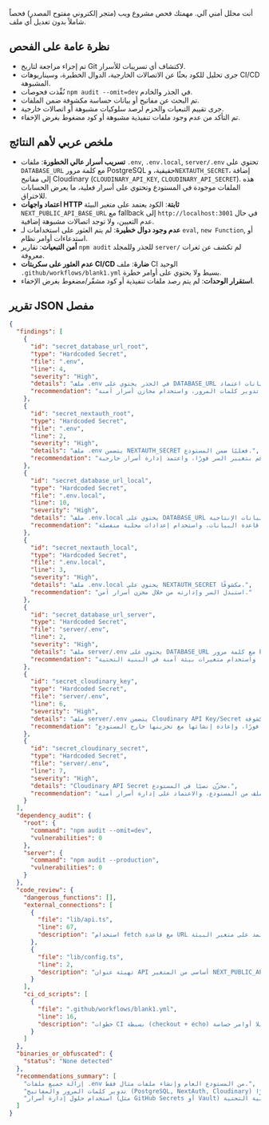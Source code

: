 أنت محلل أمني آلي. مهمتك فحص مشروع ويب (متجر إلكتروني مفتوح المصدر) فحصاً شاملاً بدون تعديل أي ملف.

## نظرة عامة على الفحص
- تم إجراء مراجعة لتاريخ Git لاكتشاف أي تسريبات للأسرار.
- جرى تحليل للكود بحثًا عن الاتصالات الخارجية، الدوال الخطيرة، وسيناريوهات CI/CD المشبوهة.
- نُفِّذت فحوصات `npm audit --omit=dev` في الجذر والخادم.
- تم البحث عن مفاتيح أو بيانات حساسة مكشوفة ضمن الملفات.
- جرى تقييم التبعيات والحزم لرصد سلوكيات مشبوهة أو اتصالات خارجية.
- تم التأكد من عدم وجود ملفات تنفيذية مشبوهة أو كود مضغوط بغرض الإخفاء.

## ملخص عربي لأهم النتائج
- **تسريب أسرار عالي الخطورة**: ملفات `.env`, `.env.local`, `server/.env` تحتوي على `DATABASE_URL` مع كلمة مرور PostgreSQL حقيقية، و`NEXTAUTH_SECRET`، إضافة إلى مفاتيح Cloudinary (`CLOUDINARY_API_KEY`, `CLOUDINARY_API_SECRET`). هذه الملفات موجودة في المستودع وتحتوي على أسرار فعلية، ما يعرض الحسابات للاختراق.
- **اعتماد واجهات HTTP ثابتة**: الكود يعتمد على متغير البيئة `NEXT_PUBLIC_API_BASE_URL` مع fallback إلى `http://localhost:3001` في حال عدم التعيين، ولا توجد اتصالات مشبوهة إضافية.
- **عدم وجود دوال خطيرة**: لم يتم العثور على استخدامات لـ `eval`, `new Function`, أو استدعاءات أوامر نظام.
- **أمن التبعيات**: تقارير `npm audit` للجذر وللمجلد `server/` لم تكشف عن ثغرات معروفة.
- **عدم العثور على سكربتات CI/CD ضارة**: ملف CI الوحيد `.github/workflows/blank1.yml` بسيط ولا يحتوي على أوامر خطرة.
- **استقرار الوحدات**: لم يتم رصد ملفات تنفيذية أو كود مشفّر/مضغوط بغرض الإخفاء.

## تقرير JSON مفصل
```json
{
  "findings": [
    {
      "id": "secret_database_url_root",
      "type": "Hardcoded Secret",
      "file": ".env",
      "line": 4,
      "severity": "High",
      "details": "ملف .env في الجذر يحتوي على DATABASE_URL مع بيانات اعتماد PostgreSQL فعلية.",
      "recommendation": "إزالة بيانات الاعتماد من المستودع، تدوير كلمات المرور، واستخدام مخازن أسرار آمنة." 
    },
    {
      "id": "secret_nextauth_root",
      "type": "Hardcoded Secret",
      "file": ".env",
      "line": 2,
      "severity": "High",
      "details": "ملف .env يتضمن NEXTAUTH_SECRET فعليًا ضمن المستودع.",
      "recommendation": "قم بتغيير السر فورًا، واعتمد إدارة أسرار خارجية." 
    },
    {
      "id": "secret_database_url_local",
      "type": "Hardcoded Secret",
      "file": ".env.local",
      "line": 10,
      "severity": "High",
      "details": "ملف .env.local يحتوي على DATABASE_URL مع بيانات اعتماد قاعدة البيانات الإنتاجية.",
      "recommendation": "سحب الملف من المستودع، تدوير كلمة مرور قاعدة البيانات، واستخدام إعدادات محلية منفصلة." 
    },
    {
      "id": "secret_nextauth_local",
      "type": "Hardcoded Secret",
      "file": ".env.local",
      "line": 3,
      "severity": "High",
      "details": "ملف .env.local يحتوي على NEXTAUTH_SECRET مكشوفًا.",
      "recommendation": "استبدل السر وإدارته من خلال مخزن أسرار آمن." 
    },
    {
      "id": "secret_database_url_server",
      "type": "Hardcoded Secret",
      "file": "server/.env",
      "line": 2,
      "severity": "High",
      "details": "ملف server/.env يحتوي على DATABASE_URL مع كلمة مرور PostgreSQL حقيقية.",
      "recommendation": "نقل الملف خارج المستودع، تدوير كلمات المرور، واستخدام متغيرات بيئة آمنة في البنية التحتية." 
    },
    {
      "id": "secret_cloudinary_key",
      "type": "Hardcoded Secret",
      "file": "server/.env",
      "line": 6,
      "severity": "High",
      "details": "ملف server/.env يتضمن Cloudinary API Key/Secret مكشوفة.",
      "recommendation": "إبطال المفاتيح فورًا، وإعادة إنشائها مع تخزينها خارج المستودع." 
    },
    {
      "id": "secret_cloudinary_secret",
      "type": "Hardcoded Secret",
      "file": "server/.env",
      "line": 7,
      "severity": "High",
      "details": "Cloudinary API Secret مخزّن نصيًا في المستودع.",
      "recommendation": "إبطال السر، حذف الملف من المستودع، والاعتماد على إدارة أسرار آمنة." 
    }
  ],
  "dependency_audit": {
    "root": {
      "command": "npm audit --omit=dev",
      "vulnerabilities": 0
    },
    "server": {
      "command": "npm audit --production",
      "vulnerabilities": 0
    }
  },
  "code_review": {
    "dangerous_functions": [],
    "external_connections": [
      {
        "file": "lib/api.ts",
        "line": 67,
        "description": "استخدام fetch مع قاعدة URL تعتمد على متغير البيئة NEXT_PUBLIC_API_BASE_URL."
      },
      {
        "file": "lib/config.ts",
        "line": 2,
        "description": "تهيئة عنوان API أساسي من المتغير NEXT_PUBLIC_API_BASE_URL مع fallback محلي."
      }
    ],
    "ci_cd_scripts": [
      {
        "file": ".github/workflows/blank1.yml",
        "line": 16,
        "description": "خطوات CI بسيطة (checkout + echo) بلا أوامر حساسة."
      }
    ]
  },
  "binaries_or_obfuscated": {
    "status": "None detected"
  },
  "recommendations_summary": [
    "إزالة جميع ملفات .env من المستودع العام وإنشاء ملفات مثال فقط.",
    "تدوير كلمات المرور والمفاتيح (PostgreSQL, NextAuth, Cloudinary) فورًا.",
    "استخدام حلول إدارة أسرار (مثل GitHub Secrets أو Vault) ونشر المتغيرات عبر إعدادات البنية التحتية." 
  ]
}
```